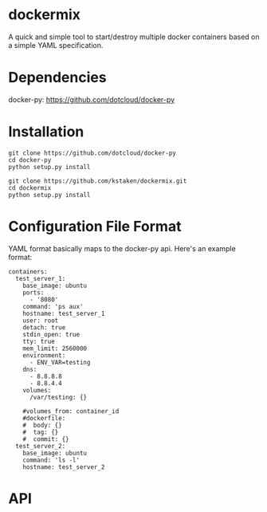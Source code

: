dockermix
============

A quick and simple tool to start/destroy multiple docker containers based on a simple YAML specification.

Dependencies
=============

docker-py: https://github.com/dotcloud/docker-py

Installation
============

    git clone https://github.com/dotcloud/docker-py
    cd docker-py
    python setup.py install
    
    git clone https://github.com/kstaken/dockermix.git
    cd dockermix
    python setup.py install

Configuration File Format
=========================

YAML format basically maps to the docker-py api. Here's an example format:

    containers:
      test_server_1: 
        base_image: ubuntu
        ports: 
          - '8080' 
        command: 'ps aux' 
        hostname: test_server_1 
        user: root
        detach: true
        stdin_open: true
        tty: true
        mem_limit: 2560000
        environment: 
          - ENV_VAR=testing
        dns: 
          - 8.8.8.8
          - 8.8.4.4
        volumes: 
          /var/testing: {}
              
        #volumes_from: container_id
        #dockerfile:
        #  body: {}
        #  tag: {}
        #  commit: {}
      test_server_2: 
        base_image: ubuntu
        command: 'ls -l'
        hostname: test_server_2

API
===